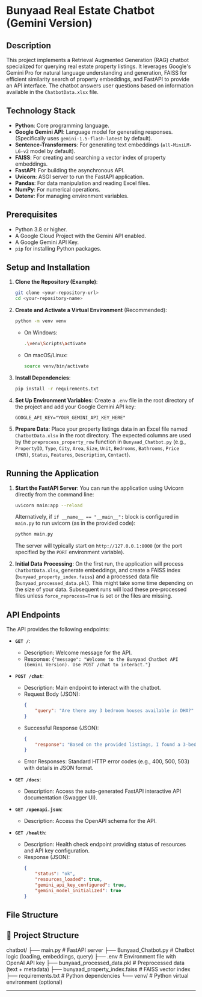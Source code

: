 # Bunyaad Real Estate Chatbot (Gemini Version)

## Description

This project implements a Retrieval Augmented Generation (RAG) chatbot specialized for querying real estate property listings. It leverages Google's Gemini Pro for natural language understanding and generation, FAISS for efficient similarity search of property embeddings, and FastAPI to provide an API interface. The chatbot answers user questions based on information available in the `ChatbotData.xlsx` file.

## Technology Stack

* **Python**: Core programming language.
* **Google Gemini API**: Language model for generating responses. (Specifically uses `gemini-1.5-flash-latest` by default).
* **Sentence-Transformers**: For generating text embeddings (`all-MiniLM-L6-v2` model by default).
* **FAISS**: For creating and searching a vector index of property embeddings.
* **FastAPI**: For building the asynchronous API.
* **Uvicorn**: ASGI server to run the FastAPI application.
* **Pandas**: For data manipulation and reading Excel files.
* **NumPy**: For numerical operations.
* **Dotenv**: For managing environment variables.

## Prerequisites

* Python 3.8 or higher.
* A Google Cloud Project with the Gemini API enabled.
* A Google Gemini API Key.
* `pip` for installing Python packages.

## Setup and Installation

1.  **Clone the Repository (Example)**:
    ```bash
    git clone <your-repository-url>
    cd <your-repository-name>
    ```

2.  **Create and Activate a Virtual Environment** (Recommended):
    ```bash
    python -m venv venv
    ```
    * On Windows:
        ```bash
        .\venv\Scripts\activate
        ```
    * On macOS/Linux:
        ```bash
        source venv/bin/activate
        ```

3.  **Install Dependencies**:
    ```bash
    pip install -r requirements.txt
    ```

4.  **Set Up Environment Variables**:
    Create a `.env` file in the root directory of the project and add your Google Gemini API key:
    ```env
    GOOGLE_API_KEY="YOUR_GEMINI_API_KEY_HERE"
    ```

5.  **Prepare Data**:
    Place your property listings data in an Excel file named `ChatbotData.xlsx` in the root directory. The expected columns are used by the `preprocess_property_row` function in `Bunyaad_Chatbot.py` (e.g., `PropertyID`, `Type`, `City`, `Area`, `Size`, `Unit`, `Bedrooms`, `Bathrooms`, `Price (PKR)`, `Status`, `Features`, `Description`, `Contact`).

## Running the Application

1.  **Start the FastAPI Server**:
    You can run the application using Uvicorn directly from the command line:
    ```bash
    uvicorn main:app --reload
    ```
    Alternatively, if `if __name__ == "__main__":` block is configured in `main.py` to run uvicorn (as in the provided code):
    ```bash
    python main.py
    ```
    The server will typically start on `http://127.0.0.1:8000` (or the port specified by the `PORT` environment variable).

2.  **Initial Data Processing**:
    On the first run, the application will process `ChatbotData.xlsx`, generate embeddings, and create a FAISS index (`bunyaad_property_index.faiss`) and a processed data file (`bunyaad_processed_data.pkl`). This might take some time depending on the size of your data. Subsequent runs will load these pre-processed files unless `force_reprocess=True` is set or the files are missing.

## API Endpoints

The API provides the following endpoints:

* **`GET /`**:
    * Description: Welcome message for the API.
    * Response: `{"message": "Welcome to the Bunyaad Chatbot API (Gemini Version). Use POST /chat to interact."}`

* **`POST /chat`**:
    * Description: Main endpoint to interact with the chatbot.
    * Request Body (JSON):
        ```json
        {
            "query": "Are there any 3 bedroom houses available in DHA?"
        }
        ```
    * Successful Response (JSON):
        ```json
        {
            "response": "Based on the provided listings, I found a 3-bedroom house in DHA..."
        }
        ```
    * Error Responses: Standard HTTP error codes (e.g., 400, 500, 503) with details in JSON format.

* **`GET /docs`**:
    * Description: Access the auto-generated FastAPI interactive API documentation (Swagger UI).

* **`GET /openapi.json`**:
    * Description: Access the OpenAPI schema for the API.

* **`GET /health`**:
    * Description: Health check endpoint providing status of resources and API key configuration.
    * Response (JSON):
        ```json
        {
            "status": "ok",
            "resources_loaded": true,
            "gemini_api_key_configured": true,
            "gemini_model_initialized": true
        }
        ```

## File Structure

## 📁 Project Structure

chatbot/ 
├── main.py # FastAPI server 
├── Bunyaad_Chatbot.py # Chatbot logic (loading, embeddings, query) 
├── .env # Environment file with OpenAI API key 
├── bunyaad_processed_data.pkl # Preprocessed data (text + metadata) 
├── bunyaad_property_index.faiss # FAISS vector index 
├── requirements.txt # Python dependencies 
└── venv/ # Python virtual environment (optional)


---


